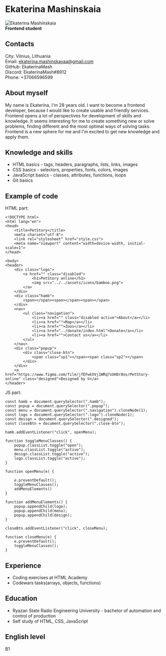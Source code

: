 # Ekaterina Mashinskaia 
![Ekaterina Mashinskaia](https://avatars.githubusercontent.com/u/111440157?s=400&u=fc4bd5e5728108295f3f0766534359103c1df354&v=4) \
**Frontend student** 
## Contacts 
City: Vilnius, Lithuania \
Email: ekaterina.mashinskayaa@gmail.com \
GitHub: EkaterinaMash \
Discord: EkaterinaMash#8912 \
Phone: +37066596599
 
## About myself
My name is Ekaterina, I'm 28 years old. I want to become a frontend developer, because I would like to create usable and friendly services. Frontend opens a lot of perspectives for development of skills and knowledge. It seems interesting for me to create something new or solve problems, finding different and the most optimal ways of solving tasks. Frontend is a new sphere for me and I'm excited to get new knowledge and apply them. 
   
## Knowledge and skills
* HTML basics - tags, headers, paragraphs, lists, links, images
* CSS basics - selectors, properties, fonts, colors, images
* JavaScript basics - classes, attributes, functions, loops
* Git basics 

## Example of code

HTML part:

```
<!DOCTYPE html>
<html lang="en">
<head>
    <title>PetStory</title>
    <meta charset="utf-8">
    <link rel="stylesheet" href="style.css">
    <meta name="viewport" content="width=device-width, initial-scale=1">
</head>

<body>
<header>
    <div class="logo">
        <a href="" class="disabled">
            <h1>PetStory online</h1>
            <img src="../../assets/icons/bamboo.png">
        </a>
    </div>
    <div class="hamb">
        <span></span><span></span><span></span>
    </div>
    <nav>
        <ul class="navigation">
            <li><a href="" class="disabled active">About</a></li>
            <li><a href="">Map</a></li>
            <li><a href="">Zoos</a></li>
            <li><a href="../donate/index.html">Donate</a></li>
            <li><a href="">Contact us</a></li>
        </ul>
    </nav>
    <div class="popup">
        <div class="close-btn">
            <span class="sp1"></span><span class="sp2"></span>
        </div>
    </div>
    <a href="https://www.figma.com/file/jfEFwkXVj1WRq7sUHDr8os/PetStory-online" class="designed">Designed by ©</a>
</header>

```

JS part:

```
const hamb = document.querySelector(".hamb");
const popup = document.querySelector(".popup");
const menu = document.querySelector(".navigation").cloneNode(1);
const logo = document.querySelector(".logo").cloneNode(1);
const design = document.querySelector(".designed");
const closeBtn = document.querySelector(".close-btn");

hamb.addEventListener("click", openMenu);

function toggleMenuClasses() {
    popup.classList.toggle("open");
    menu.classList.toggle("active");
    design.classList.toggle("active");
    logo.classList.toggle("active");
}

function openMenu(e) {
    
    e.preventDefault();
    toggleMenuClasses();
    addMenuElements()
}

function addMenuElements() {
    popup.appendChild(logo);
    popup.appendChild(menu);
    popup.appendChild(design);
}

closeBtn.addEventListener("click", closeMenu);

function closeMenu(e) {
    e.preventDefault();
    toggleMenuClasses();
}

```
## Experience
* Coding exercises at HTML Academy 
* Codewars tasks(arrays, objects, functions)

## Education 
* Ryazan State Radio Engineering University - bachelor of automation and control of production
* Self study of HTML, CSS, JavaScript

## English level
B1 